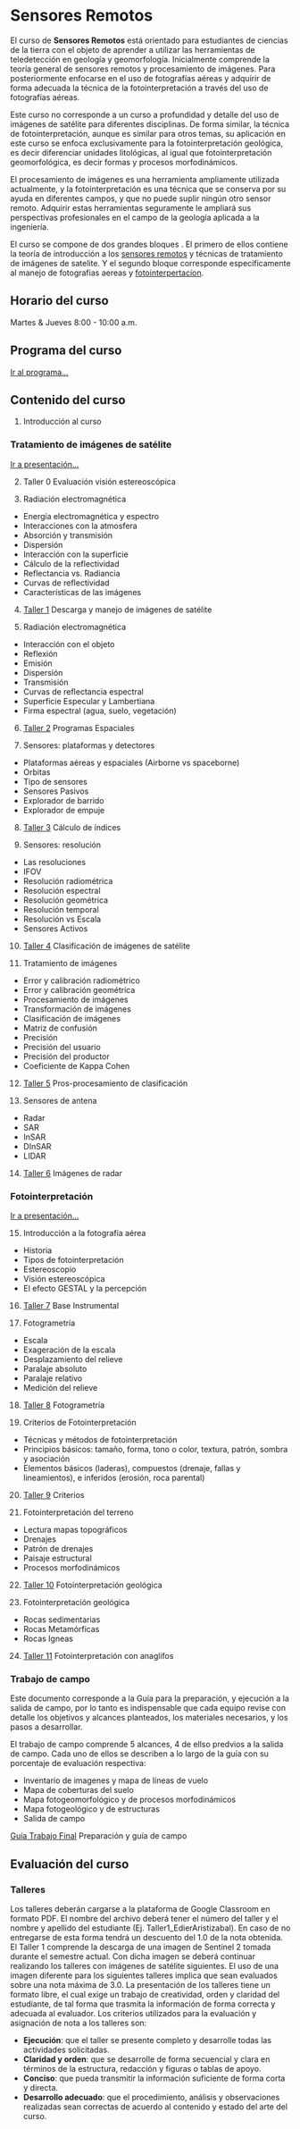 # Sensores Remotos

El curso de **Sensores Remotos** está orientado para estudiantes de ciencias de la tierra con el objeto de aprender a utilizar las herramientas de teledetección en geología y geomorfología. Inicialmente comprende la teoría general de sensores remotos y procesamiento de imágenes. Para posteriormente enfocarse en el uso de fotografías aéreas y adquirir de forma adecuada la técnica de la fotointerpretación a través del uso de fotografías aéreas. 

Este curso no corresponde a un curso a profundidad y detalle del uso de imágenes de satélite para diferentes disciplinas. De forma similar, la técnica de fotointerpretación, aunque es similar para otros temas, su aplicación en este curso se enfoca exclusivamente para la fotointerpretación geológica, es decir diferenciar unidades litológicas, al igual que fotointerpretación geomorfológica, es decir formas y procesos morfodinámicos. 

El procesamiento de imágenes es una herramienta ampliamente utilizada actualmente, y la fotointerpretación es una técnica que se conserva por su ayuda en diferentes campos, y que no puede suplir ningún otro sensor remoto. Adquirir estas herramientas seguramente le ampliará sus perspectivas profesionales en el campo de la geología aplicada a la ingeniería.

El curso se compone de dos grandes bloques . El primero de ellos contiene la teoría de introducción a los [sensores remotos](/html/01_SensoresRemoto.html) y técnicas de tratamiento de imágenes de satelite. Y el segundo bloque corresponde específicamente al manejo de fotografias aereas y [fotointerpertacíon](/html/02_Fotointerpretacion.html).

## Horario del curso
Martes & Jueves 8:00 - 10:00 a.m.

## Programa del curso
[Ir al programa...](/Programa_SensoresRemoto.pdf)

## Contenido del curso

1. Introducción al curso

### Tratamiento de imágenes de satélite
[Ir a presentación...](/html/01_SensoresRemoto.html)

2. Taller 0 Evaluación visión estereoscópica

3. Radiación electromagnética
- Energía electromagnética y espectro
- Interacciones con la atmosfera
- Absorción y transmisión
- Dispersión
- Interacción con la superficie
- Cálculo de la reflectividad
- Reflectancia vs. Radiancia
- Curvas de reflectividad
- Características de las imágenes

4. [Taller 1](/TALLERES/Taller_Descarga.pdf) Descarga y manejo de imágenes de satélite

5. Radiación electromagnética
- Interacción con el objeto
- Reflexión
- Emisión
- Dispersión
- Transmisión
- Curvas de reflectancia espectral
- Superficie Especular y Lambertiana
- Firma espectral (agua, suelo, vegetación)

6. [Taller 2](/TALLERES/Taller_ProgramasEspaciales.pdf) Programas Espaciales

7. Sensores: plataformas y detectores
- Plataformas aéreas y espaciales (Airborne vs spaceborne)
- Orbitas
- Tipo de sensores
- Sensores Pasivos
- Explorador de barrido
- Explorador de empuje

8. [Taller 3](/TALLERES/Taller_Indices.pdf) Cálculo de índices

9. Sensores: resolución
- Las resoluciones
- IFOV
- Resolución radiométrica
- Resolución espectral
- Resolución geométrica
- Resolución temporal
- Resolución vs Escala
- Sensores Activos

10. [Taller 4](/TALLERES/Taller_Clasificacion.pdf) Clasificación de imágenes de satélite

11. Tratamiento de imágenes
- Error y calibración radiométrico
- Error y calibración geométrica
- Procesamiento de imágenes
- Transformación de imágenes
- Clasificación de imágenes
- Matriz de confusión
- Precisión
- Precisión del usuario
- Precisión del productor
- Coeficiente de Kappa Cohen

12. [Taller 5](/TALLERES/Taller_PostProcesamiento.pdf) Pros-procesamiento de clasificación

13. Sensores de antena
- Radar
- SAR
- InSAR
- DInSAR
- LIDAR

14. [Taller 6](/TALLERES/Taller_Radar.pdf) Imágenes de radar

### Fotointerpretación
[Ir a presentación...](/html/02_Fotointerpretacion.html)

15. Introducción a la fotografía aérea
- Historia
- Tipos de fotointerpretación
- Estereoscopio
- Visión estereoscópica
- El efecto GESTAL y la percepción

16. [Taller 7](/TALLERES/Taller_BaseInstrumental.pdf) Base Instrumental

17. Fotogrametría 
- Escala 
- Exageración de la escala
- Desplazamiento del relieve
- Paralaje absoluto
- Paralaje relativo
- Medición del relieve

18. [Taller 8](/TALLERES/Taller_Fotogrametria.pdf) Fotogrametría

19. Criterios de Fotointerpretación
- Técnicas y métodos de fotointerpretación 
- Principios básicos: tamaño, forma, tono o color, textura, patrón, sombra y asociación
- Elementos básicos (laderas), compuestos (drenaje, fallas y lineamientos), e inferidos (erosión, roca parental)

20. [Taller 9](/TALLERES/Taller_Criterios.pdf) Criterios

21. Fotointerpretación del terreno
- Lectura mapas topográficos
- Drenajes
- Patrón de drenajes
- Paisaje estructural
- Procesos morfodinámicos

22. [Taller 10](/TALLERES/Taller_FotointerpretacionGeologica.pdf) Fotointerpretación geológica

23. Fotointerpretación geológica
- Rocas sedimentarias
- Rocas Metamórficas
- Rocas Igneas

24. [Taller 11](/TALLERES/Taller_Anaglifos.pdf) Fotointerpretación con anaglifos

### Trabajo de campo
Este documento corresponde a la Guía para la preparación, y ejecución a la salida de campo, por lo tanto es indispensable que cada equipo revise con detalle los objetivos y alcances planteados, los materiales necesarios, y los pasos a  desarrollar.

El trabajo de campo comprende 5 alcances, 4 de ellso predvios a la salida de campo. Cada uno de ellos se describen a lo largo de la guía con su porcentaje de evaluación respectiva:

- Inventario de imagenes y mapa de líneas de vuelo
- Mapa de coberturas del suelo
- Mapa fotogeomorfológico y de procesos morfodinámicos
- Mapa fotogeológico y de estructuras
- Salida de campo

[Guía Trabajo Final](/TALLERES/TalleresFotointerpretacion/Taller_TrabajoFinal.docx) Preparación y guía de campo

## Evaluación del curso

### Talleres
Los talleres deberán cargarse a la plataforma de Google Classroom en
formato PDF. El nombre del archivo deberá tener el número del taller y el
nombre y apellido del estudiante (Ej. Taller1_EdierAristizabal). En caso de
no entregarse de esta forma tendrá un descuento del 1.0 de la nota obtenida.
El Taller 1 comprende la descarga de una imagen de Sentinel 2
tomada durante el semestre actual. Con dicha imagen se deberá continuar
realizando los talleres con imágenes de satélite siguientes. El uso de una
imagen diferente para los siguientes talleres implica que sean evaluados sobre
una nota máxima de 3.0. La presentación de los talleres tiene un formato
libre, el cual exige un trabajo de creatividad, orden y claridad del estudiante,
de tal forma que trasmita la información de forma correcta y adecuada al
evaluador. Los criterios utilizados para la evaluación y asignación de nota a
los talleres son:

- **Ejecución**: que el taller se presente completo y desarrolle todas las
actividades solicitadas.
- **Claridad y orden**: que se desarrolle de forma secuencial y clara en
términos de la estructura, redacción y figuras o tablas de apoyo.
- **Conciso**: que pueda transmitir la información suficiente de forma corta
y directa.
- **Desarrollo adecuado**: que el procedimiento, análisis y observaciones
realizadas sean correctas de acuerdo al contenido y estado del arte del
curso.











